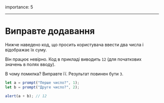 importance: 5

---

# Виправте додавання

Нижче наведено код, що просить користувача ввести два числа і відображає їх суму.

Він працює невірно. Код в прикладі виводить `12` (для початкових значень в полях вводу).

В чому помилка? Виправте її. Результат повинен бути `3`.

```js run
let a = prompt("Перше число?", 1);
let b = prompt("Друге число?", 2);

alert(a + b); // 12
```
